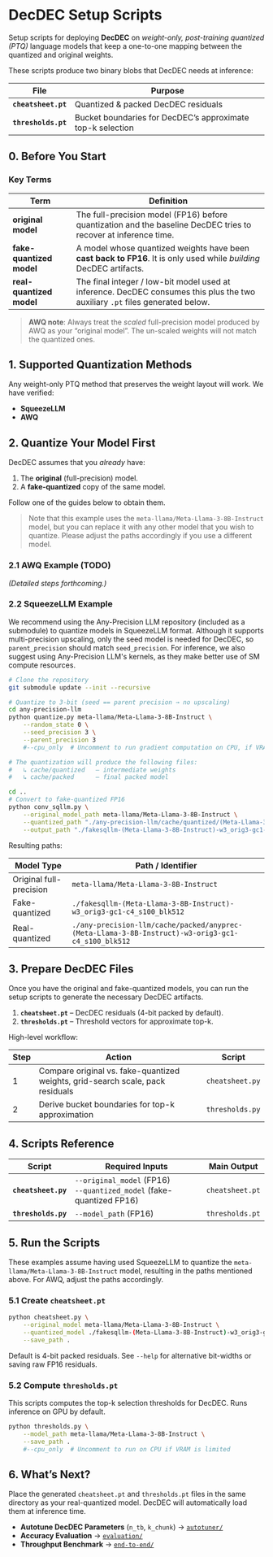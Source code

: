 # DecDEC Setup Scripts

Setup scripts for deploying **DecDEC** on *weight-only, post-training quantized (PTQ)* language models that keep a one-to-one mapping between the quantized and original weights.

These scripts produce two binary blobs that DecDEC needs at inference:

| File | Purpose |
| ---- | ------- |
| **`cheatsheet.pt`** | Quantized & packed DecDEC residuals |
| **`thresholds.pt`** | Bucket boundaries for DecDEC’s approximate top-k selection |

## 0. Before You Start

### Key Terms

| Term | Definition |
|------|------------|
| **original model** | The full-precision model (FP16) before quantization and the baseline DecDEC tries to recover at inference time. |
| **fake-quantized model** | A model whose quantized weights have been **cast back to FP16**. It is only used while *building* DecDEC artifacts. |
| **real-quantized model** | The final integer / low-bit model used at inference. DecDEC consumes this plus the two auxiliary `.pt` files generated below. |

> **AWQ note**: Always treat the *scaled* full-precision model produced by AWQ as your “original model”. The un-scaled weights will not match the quantized ones.

## 1. Supported Quantization Methods

Any weight-only PTQ method that preserves the weight layout will work. We have verified:

- **SqueezeLLM**
- **AWQ**

## 2. Quantize Your Model First

DecDEC assumes that you *already* have:

1. The **original** (full-precision) model.
2. A **fake-quantized** copy of the same model.

Follow one of the guides below to obtain them.

> Note that this example uses the `meta-llama/Meta-Llama-3-8B-Instruct` model, but you can replace it with any other model that you wish to quantize. Please adjust the paths accordingly if you use a different model.

### 2.1 AWQ Example (TODO)

*(Detailed steps forthcoming.)*

### 2.2 SqueezeLLM Example

We recommend using the Any-Precision LLM repository (included as a submodule) to quantize models in SqueezeLLM format. Although it supports multi-precision upscaling, only the seed model is needed for DecDEC, so `parent_precision` should match `seed_precision`. For inference, we also suggest using Any-Precision LLM's kernels, as they make better use of SM compute resources.

```bash
# Clone the repository
git submodule update --init --recursive

# Quantize to 3-bit (seed == parent precision → no upscaling)
cd any-precision-llm
python quantize.py meta-llama/Meta-Llama-3-8B-Instruct \
    --random_state 0 \
    --seed_precision 3 \
    --parent_precision 3
    #--cpu_only  # Uncomment to run gradient computation on CPU, if VRAM is limited

# The quantization will produce the following files:
#   ↳ cache/quantized   – intermediate weights
#   ↳ cache/packed      – final packed model

cd ..
# Convert to fake-quantized FP16
python conv_sqllm.py \
    --original_model_path meta-llama/Meta-Llama-3-8B-Instruct \
    --quantized_path "./any-precision-llm/cache/quantized/(Meta-Llama-3-8B-Instruct)-w3-orig3-gc1-c4_s100_blk512" \
    --output_path "./fakesqllm-(Meta-Llama-3-8B-Instruct)-w3_orig3-gc1-c4_s100_blk512"
```

Resulting paths:

| Model Type | Path / Identifier |
|------------|------------------|
| Original full-precision | `meta-llama/Meta-Llama-3-8B-Instruct` |
| Fake-quantized | `./fakesqllm-(Meta-Llama-3-8B-Instruct)-w3_orig3-gc1-c4_s100_blk512` |
| Real-quantized | `./any-precision-llm/cache/packed/anyprec-(Meta-Llama-3-8B-Instruct)-w3-orig3-gc1-c4_s100_blk512` |

## 3. Prepare DecDEC Files

Once you have the original and fake-quantized models, you can run the setup scripts to generate the necessary DecDEC artifacts.

1. **`cheatsheet.pt`** – DecDEC residuals (4-bit packed by default).
2. **`thresholds.pt`** – Threshold vectors for approximate top-k.

High-level workflow:

| Step | Action | Script |
|------|--------|--------|
| 1 | Compare original vs. fake-quantized weights, grid-search scale, pack residuals | `cheatsheet.py` |
| 2 | Derive bucket boundaries for top-k approximation | `thresholds.py` |

## 4. Scripts Reference

| Script | Required Inputs | Main Output |
|--------|-----------------|-------------|
| **`cheatsheet.py`** | `--original_model` (FP16)<br>`--quantized_model` (fake-quantized FP16) | `cheatsheet.pt` |
| **`thresholds.py`** | `--model_path` (FP16) | `thresholds.pt` |

## 5. Run the Scripts

These examples assume having used SqueezeLLM to quantize the `meta-llama/Meta-Llama-3-8B-Instruct` model, resulting in the paths mentioned above. For AWQ, adjust the paths accordingly.

### 5.1 Create `cheatsheet.pt`

```bash
python cheatsheet.py \
    --original_model meta-llama/Meta-Llama-3-8B-Instruct \
    --quantized_model ./fakesqllm-(Meta-Llama-3-8B-Instruct)-w3_orig3-gc1-c4_s100_blk512 \
    --save_path .
```

Default is 4-bit packed residuals. See `--help` for alternative bit-widths or saving raw FP16 residuals.

### 5.2 Compute `thresholds.pt`

This scripts computes the top-k selection thresholds for DecDEC. Runs inference on GPU by default.

```bash
python thresholds.py \
    --model_path meta-llama/Meta-Llama-3-8B-Instruct \
    --save_path .
    #--cpu_only  # Uncomment to run on CPU if VRAM is limited
```

## 6. What’s Next?

Place the generated `cheatsheet.pt` and `thresholds.pt` files in the same directory as your real-quantized model. DecDEC will automatically load them at inference time.

- **Autotune DecDEC Parameters** (`n_tb`, `k_chunk`) → [`autotuner/`](../autotuner/)
- **Accuracy Evaluation** → [`evaluation/`](../evaluation/)
- **Throughput Benchmark** → [`end-to-end/`](../end-to-end/)
